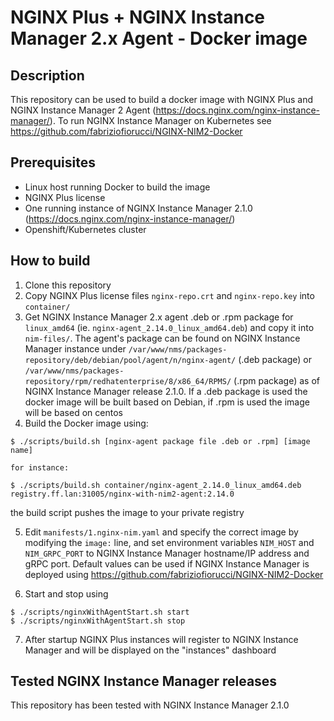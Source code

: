 # NGINX Plus + NGINX Instance Manager 2.x Agent - Docker image

## Description

This repository can be used to build a docker image with NGINX Plus and NGINX Instance Manager 2 Agent (https://docs.nginx.com/nginx-instance-manager/).
To run NGINX Instance Manager on Kubernetes see https://github.com/fabriziofiorucci/NGINX-NIM2-Docker

## Prerequisites

- Linux host running Docker to build the image
- NGINX Plus license
- One running instance of NGINX Instance Manager 2.1.0 (https://docs.nginx.com/nginx-instance-manager/)
- Openshift/Kubernetes cluster

## How to build

1. Clone this repository
2. Copy NGINX Plus license files `nginx-repo.crt` and `nginx-repo.key` into `container/`
3. Get NGINX Instance Manager 2.x agent .deb or .rpm package for `linux_amd64` (ie. `nginx-agent_2.14.0_linux_amd64.deb`) and copy it into `nim-files/`. The agent's package can be found on NGINX Instance Manager instance under `/var/www/nms/packages-repository/deb/debian/pool/agent/n/nginx-agent/` (.deb package) or `/var/www/nms/packages-repository/rpm/redhatenterprise/8/x86_64/RPMS/` (.rpm package) as of NGINX Instance Manager release 2.1.0. If a .deb package is used the docker image will be built based on Debian, if .rpm is used the image will be based on centos
4. Build the Docker image using:

```
$ ./scripts/build.sh [nginx-agent package file .deb or .rpm] [image name]

for instance:

$ ./scripts/build.sh container/nginx-agent_2.14.0_linux_amd64.deb registry.ff.lan:31005/nginx-with-nim2-agent:2.14.0
```

the build script pushes the image to your private registry

5. Edit `manifests/1.nginx-nim.yaml` and specify the correct image by modifying the `image:` line, and set environment variables `NIM_HOST` and `NIM_GRPC_PORT` to NGINX Instance Manager hostname/IP address and gRPC port. Default values can be used if NGINX Instance Manager is deployed using https://github.com/fabriziofiorucci/NGINX-NIM2-Docker

6. Start and stop using

```
$ ./scripts/nginxWithAgentStart.sh start
$ ./scripts/nginxWithAgentStart.sh stop
```

7. After startup NGINX Plus instances will register to NGINX Instance Manager and will be displayed on the "instances" dashboard


## Tested NGINX Instance Manager releases

This repository has been tested with NGINX Instance Manager 2.1.0
